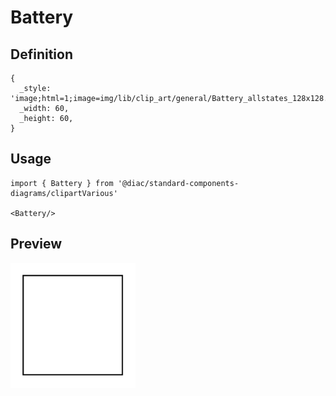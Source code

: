 # Battery

## Definition

```
{
  _style: 'image;html=1;image=img/lib/clip_art/general/Battery_allstates_128x128.pngstrokeColor=none;',
  _width: 60,
  _height: 60,
}
```

## Usage

```
import { Battery } from '@diac/standard-components-diagrams/clipartVarious'

<Battery/>
```

## Preview

<img src="./battery.png" width="200"/>
